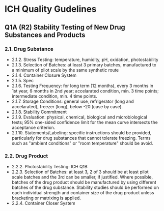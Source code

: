 # ICH Quality Gudelines
## Q1A (R2) Stability Testing of New Drug Substances and Products
### 2.1. Drug Substance
* 2.1.2. Stress Testing: temperature, humidity, pH, oxidation, photostability
* 2.1.3. Selection of Batches: at least 3 primary batches, manufactured to a minimum of pilot scale by the same synthetic route 
* 2.1.4. Container Closure System
* 2.1.5. Spec
* 2.1.6. Testing Frequency: for long term (12 months), every 3 months in 1st year, 6 months in 2nd year; accelarated condition, min. 3 time points; intermediate condition, min. 4 time points.
* 2.1.7. Storage Conditions: general use, refrigerator (long and accelarated), freezer (long), below -20 (case by case).
* 2.1.8. Stability Commitment
* 2.1.9. Evaluation: physical, chemical, biological and microbiological tests; 95% one-sided confidence limit for the mean curve intersects the acceptance criterion. 
* 2.1.10. Statements/Labeling: specific instructions should be provided, particularly for drug substances that cannot tolerate freezing. Terms such as "ambient conditions" or "room temperature" should be avoid. 
### 2.2. Drug Product
* 2.2.2. Photostability Testing: ICH Q1B
* 2.2.3. Selection of Batches: at least 3, 2 of 3 should be at least pilot scale batches and the 3rd can be smaller, if justified. Where possible, batches of the drug product should be manufactured by using different batches of the drug substance. Stability studies should be performed on each individual strength and container size of the drug product unless bracketing or matrixing is applied. 
* 2.2.4. Container Closer System
